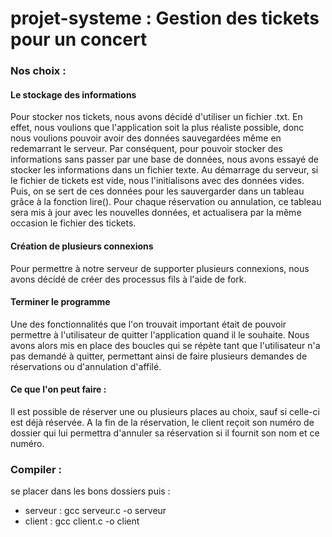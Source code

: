 # projet-systeme : Gestion des tickets pour un concert

### Nos choix :
#### Le stockage des informations
Pour stocker nos tickets, nous avons décidé d'utiliser un fichier .txt. En effet, nous voulions que l'application soit la plus réaliste possible, donc nous voulions pouvoir avoir des données sauvegardées même en redemarrant le serveur. Par conséquent, pour pouvoir stocker des informations sans passer par une base de données, nous avons essayé de stocker les informations dans un fichier texte. Au démarrage du serveur, si le fichier de 
tickets est vide, nous l'initialisons avec des données vides. Puis, on se sert de ces données pour les sauvergarder dans un tableau 
grâce à la fonction lire(). Pour chaque réservation ou annulation, ce tableau sera mis à jour avec les nouvelles données, et actualisera par la même 
occasion le fichier des tickets.

#### Création de plusieurs connexions
Pour permettre à notre serveur de supporter plusieurs connexions, nous avons décidé de créer des processus fils à l'aide de fork.

#### Terminer le programme
Une des fonctionnalités que l'on trouvait important était de pouvoir permettre à l'utilisateur de quitter l'application quand il le souhaite. Nous avons alors mis
en place des boucles qui se répète tant que l'utilisateur n'a pas demandé à quitter, permettant ainsi de faire plusieurs demandes de réservations ou d'annulation d'affilé. 


#### Ce que l'on peut faire :
Il est possible de réserver une ou plusieurs places au choix, sauf si celle-ci est déjà réservée. A la fin de la réservation, le client reçoit son numéro de dossier qui lui permettra d'annuler sa réservation si il fournit son nom et ce numéro.

### Compiler :
se placer dans les bons dossiers puis : 
 - serveur : 	gcc serveur.c -o serveur
 - client : 	gcc client.c -o client
